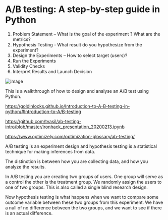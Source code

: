 # A/B testing: A step-by-step guide in Python
1. Problem Statement – What is the goal of the experiment ? What are the metrics?
2. Hypothesis Testing -  What result do you hypothesize from the experiment? 
3. Design the Experiments – How to select target (users)?
4. Run the Experiments 
5. Validity Checks 
6. Interpret Results  and Launch Decision 

![image](https://github.com/adelhany1/ab_test_guide_in_python/assets/99558161/26e2f187-ff20-457c-82d0-3b6b53c1856e)


This is a walkthrough of how to design and analyse an A/B test using Python.

https://goldinlocks.github.io/Introduction-to-A-B-testing-in-python/#Introduction-to-A/B-testing

https://github.com/tvasil/ab-testing-intro/blob/master/ironhack_presentation_20200213.ipynb

https://www.optimizely.com/optimization-glossary/ab-testing/

A/B testing is an experiment design and hypothesis testing is a statistical technique for making inferences from data.

The distinction is between how you are collecting data, and how you analyze the results.

In A/B testing you are creating two groups of users. One group will serve as a control the other is the treatment group. We randomly assign the users to one of two groups. This is also called a single blind research design.

Now hypothesis testing is what happens when we want to compare some outcome variable between these two groups from this experiment. We have a null of no difference between the two groups, and we want to see if there is an actual difference.

